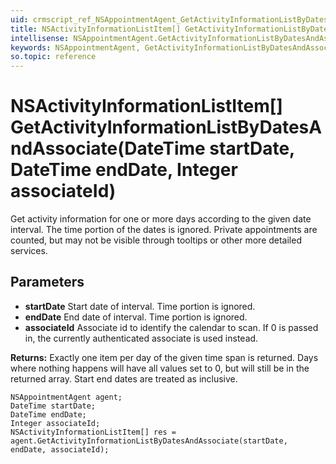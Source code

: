 ```yaml
---
uid: crmscript_ref_NSAppointmentAgent_GetActivityInformationListByDatesAndAssociate
title: NSActivityInformationListItem[] GetActivityInformationListByDatesAndAssociate(DateTime startDate, DateTime endDate, Integer associateId)
intellisense: NSAppointmentAgent.GetActivityInformationListByDatesAndAssociate
keywords: NSAppointmentAgent, GetActivityInformationListByDatesAndAssociate
so.topic: reference
---
```


# NSActivityInformationListItem[] GetActivityInformationListByDatesAndAssociate(DateTime startDate, DateTime endDate, Integer associateId)

Get activity information for one or more days according to the given date interval. The time portion of the dates is ignored. Private appointments are counted, but may not be visible through tooltips or other more detailed services.

## Parameters

* **startDate** Start date of interval. Time portion is ignored.
* **endDate** End date of interval. Time portion is ignored.
* **associateId** Associate id to identify the calendar to scan. If 0 is passed in, the currently authenticated associate is used instead.

**Returns:** Exactly one item per day of the given time span is returned. Days where nothing happens will have all values set to 0, but will still be in the returned array. Start end dates are treated as inclusive.

```crmscript
NSAppointmentAgent agent;
DateTime startDate;
DateTime endDate;
Integer associateId;
NSActivityInformationListItem[] res = agent.GetActivityInformationListByDatesAndAssociate(startDate, endDate, associateId);
```

